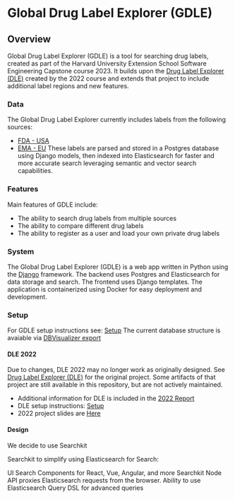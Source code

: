 # Global Drug Label Explorer (GDLE)

## Overview

Global Drug Label Explorer (GDLE) is a tool for searching drug labels, created as part of the Harvard University Extension School Software Engineering Capstone course 2023. It builds upon the [Drug Label Explorer (DLE)](https://github.com/DrugLabelExplorer/dle) created by the 2022 course and extends that project to include additional label regions and new features.

### Data
The Global Drug Label Explorer currently includes labels from the following sources:
- [FDA - USA](https://labels.fda.gov/)
- [EMA - EU](https://www.ema.europa.eu/en/medicines)
These labels are parsed and stored in a Postgres database using Django models, then indexed into Elasticsearch for faster and more accurate search leveraging semantic and vector search capabilities.

### Features

Main features of GDLE include:

- The ability to search drug labels from multiple sources
- The ability to compare different drug labels
- The ability to register as a user and load your own private drug labels

### System

The Global Drug Label Explorer (GDLE) is a web app written in Python using the [Django](https://www.djangoproject.com/) framework. The backend uses Postgres and Elasticsearch for data storage and search. The frontend uses Django templates. The application is containerized using Docker for easy deployment and development.

### Setup

For GDLE setup instructions see: [Setup](./docs/readme.md)
The current database structure is avaiable via [DBVisualizer export](./docs/dbvisualizer.png)

#### DLE 2022
Due to changes, DLE 2022 may no longer work as originally designed. See [Drug Label Explorer (DLE)](https://github.com/DrugLabelExplorer/dle) for the original project. Some artifacts of that project are still available in this repository, but are not actively maintained.
- Additional information for DLE is included in the [2022 Report](./docs/dle/report.pdf)
- DLE setup instructions: [Setup](./docs/dle/setup/readme.md)
- 2022 project slides are [Here](./docs/dle/dle.pdf)

#### Design

We decide to use Searchkit

Searchkit to simplify using Elasticsearch for Search:

UI Search Components for React, Vue, Angular, and more
Searchkit Node API proxies Elasticsearch requests from the browser.
Ability to use Elasticsearch Query DSL for advanced queries

